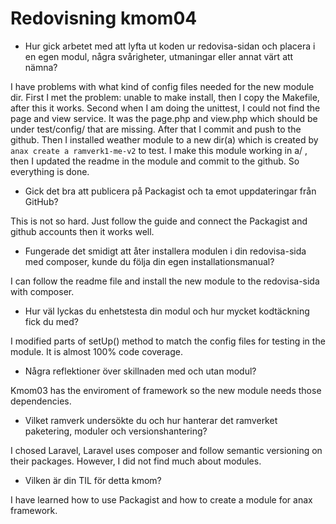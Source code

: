 ---
---
Redovisning kmom04
=========================
- Hur gick arbetet med att lyfta ut koden ur redovisa-sidan och placera i en egen modul, några svårigheter, utmaningar eller annat värt att nämna?

I have problems with what kind of config files needed for the new module dir. First I met the problem:
unable to make install, then I copy the Makefile, after this it works. Second when I am doing the unittest, I could not find the page and view service. It was the page.php and view.php which should be under test/config/ that are missing.
After that I commit and push to the github. Then I installed weather module to a new dir(a) which is created by
`
anax create a ramverk1-me-v2
`
to test. I make this module working in a/  , then I updated the readme in the module and commit to the github.
So everything is done.

- Gick det bra att publicera på Packagist och ta emot uppdateringar från GitHub?

This is not so hard. Just follow the guide and connect the Packagist and github accounts then it works well.

- Fungerade det smidigt att åter installera modulen i din redovisa-sida med composer, kunde du följa din egen installationsmanual?

I can follow the readme file and install the new module to the redovisa-sida with composer.

- Hur väl lyckas du enhetstesta din modul och hur mycket kodtäckning fick du med?

I modified parts of setUp() method to match the config files for testing in the module.
It is almost 100% code coverage.

- Några reflektioner över skillnaden med och utan modul?

Kmom03 has the enviroment of framework so the new module needs those dependencies.

- Vilket ramverk undersökte du och hur hanterar det ramverket paketering, moduler och versionshantering?

I chosed Laravel, Laravel uses composer and follow semantic versioning on their packages. However, I did not find much about modules.

- Vilken är din TIL för detta kmom?

I have learned how to use Packagist and how to create a module for anax framework.
